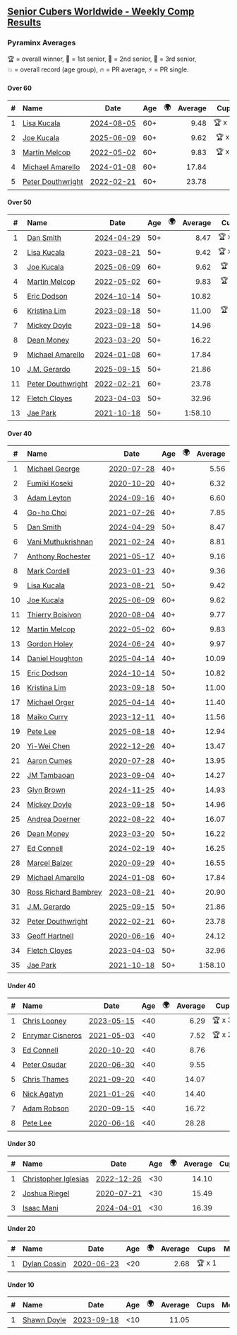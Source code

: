 <style>table {white-space: nowrap;}</style>
<link rel="stylesheet" type="text/css" href="/scw-comp/css/flags.css" />

## [Senior Cubers Worldwide - Weekly Comp Results](/scw-comp/results/)
### Pyraminx Averages

<span style="white-space: nowrap;">🏆 = overall winner</span>, <span style="white-space: nowrap;">🥇 = 1st senior</span>, <span style="white-space: nowrap;">🥈 = 2nd senior</span>, <span style="white-space: nowrap;">🥉 = 3rd senior</span>, <span style="white-space: nowrap;">💥 = overall record (age group)</span>, <span style="white-space: nowrap;">🔥 = PR average</span>, <span style="white-space: nowrap;">⚡ = PR single</span>.

#### Over 60

| # | Name | Date | Age | 🌍 | Average | Cups | Medals | Achievements | Video |
| :--: | :-- | :--: | :--: | :--: | --: | :--: | :-- | :-- | :-- |
| 1 | [Lisa Kucala](../../persons/lisa_kucala/pyram.md) | [2024-08-05](../../results/2024-08-05/pyram.md) | 60+ | <i class="flag flag-US" /> | 9.48 | 🏆 x 24 | 🥇 x 30, 🥈 x 36, 🥉 x 29 | 💥 x 1, 🔥 x 12, ⚡ x 11 | [Desktop](https://www.facebook.com/events/2580397835477735/permalink/2591506737700178) / [Mobile](https://m.facebook.com/events/2580397835477735?view=permalink&id=2591506737700178) |
| 2 | [Joe Kucala](../../persons/joe_kucala/pyram.md) | [2025-06-09](../../results/2025-06-09/pyram.md) | 60+ | <i class="flag flag-US" /> | 9.62 | 🏆 x 6 | 🥇 x 6, 🥈 x 10, 🥉 x 15 | 💥 x 1, 🔥 x 17, ⚡ x 8 | [Desktop](https://www.facebook.com/events/1216240666866597/permalink/1220645506426113) / [Mobile](https://m.facebook.com/events/1216240666866597?view=permalink&id=1220645506426113) |
| 3 | [Martin Melcop](../../persons/martin_melcop/pyram.md) | [2022-05-02](../../results/2022-05-02/pyram.md) | 60+ | <i class="flag flag-BR" /> | 9.83 | 🏆 x 2 | 🥇 x 5, 🥈 x 2 | 💥 x 6, 🔥 x 6, ⚡ x 5 | [Desktop](https://www.facebook.com/100000468058820/videos/684739582749304) / [Mobile](https://m.facebook.com/100000468058820/videos/684739582749304) |
| 4 | [Michael Amarello](../../persons/michael_amarello/pyram.md) | [2024-01-08](../../results/2024-01-08/pyram.md) | 60+ | <i class="flag flag-US" /> | 17.84 |  | 🥈 x 1, 🥉 x 5 | 🔥 x 12, ⚡ x 8 | [Desktop](https://www.facebook.com/events/400079779140864/permalink/401273759021466) / [Mobile](https://m.facebook.com/events/400079779140864?view=permalink&id=401273759021466) |
| 5 | [Peter Douthwright](../../persons/peter_douthwright/pyram.md) | [2022-02-21](../../results/2022-02-21/pyram.md) | 60+ | <i class="flag flag-CA" /> | 23.78 |  |  | 🔥 x 1, ⚡ x 1 | [Desktop](https://www.facebook.com/622712395/videos/pcb.2888932434585988/324735493034153) / [Mobile](https://m.facebook.com/622712395/videos/pcb.2888932434585988/324735493034153) |

#### Over 50

| # | Name | Date | Age | 🌍 | Average | Cups | Medals | Achievements | Video |
| :--: | :-- | :--: | :--: | :--: | --: | :--: | :-- | :-- | :-- |
| 1 | [Dan Smith](../../persons/dan_smith/pyram.md) | [2024-04-29](../../results/2024-04-29/pyram.md) | 50+ | <i class="flag flag-US" /> | 8.47 | 🏆 x 27 | 🥇 x 61, 🥈 x 68, 🥉 x 11 | 💥 x 8, 🔥 x 6, ⚡ x 3 | [Desktop](https://www.facebook.com/events/1658891934647799/permalink/1666229697247356) / [Mobile](https://m.facebook.com/events/1658891934647799?view=permalink&id=1666229697247356) |
| 2 | [Lisa Kucala](../../persons/lisa_kucala/pyram.md) | [2023-08-21](../../results/2023-08-21/pyram.md) | 50+ | <i class="flag flag-US" /> | 9.42 | 🏆 x 24 | 🥇 x 30, 🥈 x 36, 🥉 x 29 | 💥 x 1, 🔥 x 12, ⚡ x 11 | [Desktop](https://www.facebook.com/events/1221531751824966/permalink/1227179551260186) / [Mobile](https://m.facebook.com/events/1221531751824966?view=permalink&id=1227179551260186) |
| 3 | [Joe Kucala](../../persons/joe_kucala/pyram.md) | [2025-06-09](../../results/2025-06-09/pyram.md) | 60+ | <i class="flag flag-US" /> | 9.62 | 🏆 x 6 | 🥇 x 6, 🥈 x 10, 🥉 x 15 | 💥 x 1, 🔥 x 17, ⚡ x 8 | [Desktop](https://www.facebook.com/events/1216240666866597/permalink/1220645506426113) / [Mobile](https://m.facebook.com/events/1216240666866597?view=permalink&id=1220645506426113) |
| 4 | [Martin Melcop](../../persons/martin_melcop/pyram.md) | [2022-05-02](../../results/2022-05-02/pyram.md) | 60+ | <i class="flag flag-BR" /> | 9.83 | 🏆 x 2 | 🥇 x 5, 🥈 x 2 | 💥 x 6, 🔥 x 6, ⚡ x 5 | [Desktop](https://www.facebook.com/100000468058820/videos/684739582749304) / [Mobile](https://m.facebook.com/100000468058820/videos/684739582749304) |
| 5 | [Eric Dodson](../../persons/eric_dodson/pyram.md) | [2024-10-14](../../results/2024-10-14/pyram.md) | 50+ | <i class="flag flag-US" /> | 10.82 |  | 🥇 x 1, 🥈 x 4, 🥉 x 6 | 🔥 x 11, ⚡ x 8 | [Desktop](https://www.facebook.com/events/574257274950611/permalink/584389900604015) / [Mobile](https://m.facebook.com/events/574257274950611?view=permalink&id=584389900604015) |
| 6 | [Kristina Lim](../../persons/kristina_lim/pyram.md) | [2023-09-18](../../results/2023-09-18/pyram.md) | 50+ | <i class="flag flag-US" /> | 11.00 | 🏆 x 1 | 🥇 x 1, 🥈 x 3, 🥉 x 14 | 🔥 x 1, ⚡ x 5 | [Desktop](https://www.facebook.com/1045330593/videos/1296535614339837) / [Mobile](https://m.facebook.com/1045330593/videos/1296535614339837) |
| 7 | [Mickey Doyle](../../persons/mickey_doyle/pyram.md) | [2023-09-18](../../results/2023-09-18/pyram.md) | 50+ | <i class="flag flag-US" /> | 14.96 |  | 🥉 x 4 | 🔥 x 8, ⚡ x 7 | [Desktop](https://www.facebook.com/events/1513433686174189/permalink/1520999485417609) / [Mobile](https://m.facebook.com/events/1513433686174189?view=permalink&id=1520999485417609) |
| 8 | [Dean Money](../../persons/dean_money/pyram.md) | [2023-03-20](../../results/2023-03-20/pyram.md) | 50+ | <i class="flag flag-US" /> | 16.22 |  |  | 🔥 x 1, ⚡ x 1 | [Desktop](https://www.facebook.com/events/171663595723883/permalink/179472058276370) / [Mobile](https://m.facebook.com/events/171663595723883?view=permalink&id=179472058276370) |
| 9 | [Michael Amarello](../../persons/michael_amarello/pyram.md) | [2024-01-08](../../results/2024-01-08/pyram.md) | 60+ | <i class="flag flag-US" /> | 17.84 |  | 🥈 x 1, 🥉 x 5 | 🔥 x 12, ⚡ x 8 | [Desktop](https://www.facebook.com/events/400079779140864/permalink/401273759021466) / [Mobile](https://m.facebook.com/events/400079779140864?view=permalink&id=401273759021466) |
| 10 | [J.M. Gerardo](../../persons/jm_gerardo/pyram.md) | [2025-09-15](../../results/2025-09-15/pyram.md) | 50+ | <i class="flag flag-US" /> | 21.86 |  | 🥉 x 1 | 🔥 x 2, ⚡ x 2 | [Desktop](https://www.facebook.com/events/1235660375260870/permalink/1247441584082749) / [Mobile](https://m.facebook.com/events/1235660375260870?view=permalink&id=1247441584082749) |
| 11 | [Peter Douthwright](../../persons/peter_douthwright/pyram.md) | [2022-02-21](../../results/2022-02-21/pyram.md) | 60+ | <i class="flag flag-CA" /> | 23.78 |  |  | 🔥 x 1, ⚡ x 1 | [Desktop](https://www.facebook.com/622712395/videos/pcb.2888932434585988/324735493034153) / [Mobile](https://m.facebook.com/622712395/videos/pcb.2888932434585988/324735493034153) |
| 12 | [Fletch Cloyes](../../persons/fletch_cloyes/pyram.md) | [2023-04-03](../../results/2023-04-03/pyram.md) | 50+ | <i class="flag flag-US" /> | 32.96 |  |  | 🔥 x 1, ⚡ x 1 | [Desktop](https://www.facebook.com/events/610841793891609/permalink/614275926881529) / [Mobile](https://m.facebook.com/events/610841793891609?view=permalink&id=614275926881529) |
| 13 | [Jae Park](../../persons/jae_park/pyram.md) | [2021-10-18](../../results/2021-10-18/pyram.md) | 50+ | <i class="flag flag-US" /> | 1:58.10 |  | 🥉 x 1 | 🔥 x 1, ⚡ x 1 | [Desktop](https://www.facebook.com/events/625257752191369/permalink/632660644784413) / [Mobile](https://m.facebook.com/events/625257752191369?view=permalink&id=632660644784413) |

#### Over 40

| # | Name | Date | Age | 🌍 | Average | Cups | Medals | Achievements | Video |
| :--: | :-- | :--: | :--: | :--: | --: | :--: | :-- | :-- | :-- |
| 1 | [Michael George](../../persons/michael_george/pyram.md) | [2020-07-28](../../results/2020-07-28/pyram.md) | 40+ | <i class="flag flag-GB" /> | 5.56 | 🏆 x 9 | 🥇 x 10 | 💥 x 3, 🔥 x 3, ⚡ x 2 | [Desktop](https://www.facebook.com/michael.george.545/videos/10214080089276595) / [Mobile](https://m.facebook.com/michael.george.545/videos/10214080089276595) |
| 2 | [Fumiki Koseki](../../persons/fumiki_koseki/pyram.md) | [2020-10-20](../../results/2020-10-20/pyram.md) | 40+ | <i class="flag flag-JP" /> | 6.32 | 🏆 x 24 | 🥇 x 24 | 💥 x 2, 🔥 x 5, ⚡ x 5 | [Desktop](https://www.facebook.com/events/3475733505840328/permalink/3494835703930108) / [Mobile](https://m.facebook.com/events/3475733505840328?view=permalink&id=3494835703930108) |
| 3 | [Adam Leyton](../../persons/adam_leyton/pyram.md) | [2024-09-16](../../results/2024-09-16/pyram.md) | 40+ | <i class="flag flag-GB" /> | 6.60 | 🏆 x 6 | 🥇 x 6 | 🔥 x 3, ⚡ x 3 | [Desktop](https://www.facebook.com/events/876328274072061/permalink/881405886897633) / [Mobile](https://m.facebook.com/events/876328274072061?view=permalink&id=881405886897633) |
| 4 | [Go-ho Choi](../../persons/go_ho_choi/pyram.md) | [2021-07-26](../../results/2021-07-26/pyram.md) | 40+ | <i class="flag flag-KR" /> | 7.85 | 🏆 x 1 | 🥇 x 1 | 🔥 x 1, ⚡ x 1 | [Desktop](https://www.facebook.com/events/5895704557137692/permalink/5963588683682612) / [Mobile](https://m.facebook.com/events/5895704557137692?view=permalink&id=5963588683682612) |
| 5 | [Dan Smith](../../persons/dan_smith/pyram.md) | [2024-04-29](../../results/2024-04-29/pyram.md) | 50+ | <i class="flag flag-US" /> | 8.47 | 🏆 x 27 | 🥇 x 61, 🥈 x 68, 🥉 x 11 | 💥 x 8, 🔥 x 6, ⚡ x 3 | [Desktop](https://www.facebook.com/events/1658891934647799/permalink/1666229697247356) / [Mobile](https://m.facebook.com/events/1658891934647799?view=permalink&id=1666229697247356) |
| 6 | [Vani Muthukrishnan](../../persons/vani_muthukrishnan/pyram.md) | [2021-02-24](../../results/2021-02-24/pyram.md) | 40+ | <i class="flag flag-IN" /> | 8.81 | 🏆 x 1 | 🥇 x 2, 🥈 x 1 | 🔥 x 2, ⚡ x 2 | [Desktop](https://www.facebook.com/events/699856724029067/permalink/704807410200665) / [Mobile](https://m.facebook.com/events/699856724029067?view=permalink&id=704807410200665) |
| 7 | [Anthony Rochester](../../persons/anthony_rochester/pyram.md) | [2021-05-17](../../results/2021-05-17/pyram.md) | 40+ | <i class="flag flag-AU" /> | 9.16 | 🏆 x 2 | 🥇 x 4, 🥈 x 4, 🥉 x 1 | 🔥 x 5, ⚡ x 6 | [Desktop](https://www.facebook.com/events/200054195285035/permalink/201412115149243) / [Mobile](https://m.facebook.com/events/200054195285035?view=permalink&id=201412115149243) |
| 8 | [Mark Cordell](../../persons/mark_cordell/pyram.md) | [2023-01-23](../../results/2023-01-23/pyram.md) | 40+ | <i class="flag flag-US" /> | 9.36 |  | 🥇 x 3, 🥈 x 10, 🥉 x 7 | 🔥 x 7, ⚡ x 9 | [Desktop](https://www.facebook.com/events/1297068784473295/permalink/1306437626869744) / [Mobile](https://m.facebook.com/events/1297068784473295?view=permalink&id=1306437626869744) |
| 9 | [Lisa Kucala](../../persons/lisa_kucala/pyram.md) | [2023-08-21](../../results/2023-08-21/pyram.md) | 50+ | <i class="flag flag-US" /> | 9.42 | 🏆 x 24 | 🥇 x 30, 🥈 x 36, 🥉 x 29 | 💥 x 1, 🔥 x 12, ⚡ x 11 | [Desktop](https://www.facebook.com/events/1221531751824966/permalink/1227179551260186) / [Mobile](https://m.facebook.com/events/1221531751824966?view=permalink&id=1227179551260186) |
| 10 | [Joe Kucala](../../persons/joe_kucala/pyram.md) | [2025-06-09](../../results/2025-06-09/pyram.md) | 60+ | <i class="flag flag-US" /> | 9.62 | 🏆 x 6 | 🥇 x 6, 🥈 x 10, 🥉 x 15 | 💥 x 1, 🔥 x 17, ⚡ x 8 | [Desktop](https://www.facebook.com/events/1216240666866597/permalink/1220645506426113) / [Mobile](https://m.facebook.com/events/1216240666866597?view=permalink&id=1220645506426113) |
| 11 | [Thierry Boisivon](../../persons/thierry_boisivon/pyram.md) | [2020-08-04](../../results/2020-08-04/pyram.md) | 40+ | <i class="flag flag-FR" /> | 9.77 |  | 🥈 x 1 | 🔥 x 1, ⚡ x 1 | [Desktop](https://www.facebook.com/events/1546469592197852/permalink/1547561085422036) / [Mobile](https://m.facebook.com/events/1546469592197852?view=permalink&id=1547561085422036) |
| 12 | [Martin Melcop](../../persons/martin_melcop/pyram.md) | [2022-05-02](../../results/2022-05-02/pyram.md) | 60+ | <i class="flag flag-BR" /> | 9.83 | 🏆 x 2 | 🥇 x 5, 🥈 x 2 | 💥 x 6, 🔥 x 6, ⚡ x 5 | [Desktop](https://www.facebook.com/100000468058820/videos/684739582749304) / [Mobile](https://m.facebook.com/100000468058820/videos/684739582749304) |
| 13 | [Gordon Holey](../../persons/gordon_holey/pyram.md) | [2024-06-24](../../results/2024-06-24/pyram.md) | 40+ | <i class="flag flag-US" /> | 9.97 | 🏆 x 1 | 🥇 x 1, 🥈 x 2, 🥉 x 6 | 🔥 x 3, ⚡ x 4 | [Desktop](https://www.facebook.com/766997877/videos/1193525458559507) / [Mobile](https://m.facebook.com/766997877/videos/1193525458559507) |
| 14 | [Daniel Houghton](../../persons/daniel_houghton/pyram.md) | [2025-04-14](../../results/2025-04-14/pyram.md) | 40+ | <i class="flag flag-CH" /> | 10.09 | 🏆 x 1 | 🥇 x 1, 🥈 x 4, 🥉 x 5 | 🔥 x 6, ⚡ x 9 | [Desktop](https://www.facebook.com/events/537297682750471/permalink/543020452178194) / [Mobile](https://m.facebook.com/events/537297682750471?view=permalink&id=543020452178194) |
| 15 | [Eric Dodson](../../persons/eric_dodson/pyram.md) | [2024-10-14](../../results/2024-10-14/pyram.md) | 50+ | <i class="flag flag-US" /> | 10.82 |  | 🥇 x 1, 🥈 x 4, 🥉 x 6 | 🔥 x 11, ⚡ x 8 | [Desktop](https://www.facebook.com/events/574257274950611/permalink/584389900604015) / [Mobile](https://m.facebook.com/events/574257274950611?view=permalink&id=584389900604015) |
| 16 | [Kristina Lim](../../persons/kristina_lim/pyram.md) | [2023-09-18](../../results/2023-09-18/pyram.md) | 50+ | <i class="flag flag-US" /> | 11.00 | 🏆 x 1 | 🥇 x 1, 🥈 x 3, 🥉 x 14 | 🔥 x 1, ⚡ x 5 | [Desktop](https://www.facebook.com/1045330593/videos/1296535614339837) / [Mobile](https://m.facebook.com/1045330593/videos/1296535614339837) |
| 17 | [Michael Orger](../../persons/michael_orger/pyram.md) | [2025-04-14](../../results/2025-04-14/pyram.md) | 40+ | <i class="flag flag-GB" /> | 11.40 |  |  | 🔥 x 1, ⚡ x 1 | [Desktop](https://www.facebook.com/michaelorger/videos/1200179008480328) / [Mobile](https://m.facebook.com/michaelorger/videos/1200179008480328) |
| 18 | [Maiko Curry](../../persons/maiko_curry/pyram.md) | [2023-12-11](../../results/2023-12-11/pyram.md) | 40+ | <i class="flag flag-JP" /> | 11.56 |  | 🥉 x 2 | 🔥 x 2, ⚡ x 2 | [Desktop](https://www.facebook.com/events/256225627472117/permalink/256752680752745) / [Mobile](https://m.facebook.com/events/256225627472117?view=permalink&id=256752680752745) |
| 19 | [Pete Lee](../../persons/pete_lee/pyram.md) | [2025-08-18](../../results/2025-08-18/pyram.md) | 40+ | <i class="flag flag-GB" /> | 12.94 |  | 🥉 x 2 | 🔥 x 3, ⚡ x 4 | [Desktop](https://www.facebook.com/events/771985561972365/permalink/774270231743898) / [Mobile](https://m.facebook.com/events/771985561972365?view=permalink&id=774270231743898) |
| 20 | [Yi-Wei Chen](../../persons/yi_wei_chen/pyram.md) | [2022-12-26](../../results/2022-12-26/pyram.md) | 40+ | <i class="flag flag-TW" /> | 13.47 |  | 🥈 x 3, 🥉 x 2 | 🔥 x 3, ⚡ x 4 | [Desktop](https://www.facebook.com/events/1093949927944727/permalink/1099537200719333) / [Mobile](https://m.facebook.com/events/1093949927944727?view=permalink&id=1099537200719333) |
| 21 | [Aaron Cumes](../../persons/aaron_cumes/pyram.md) | [2020-07-28](../../results/2020-07-28/pyram.md) | 40+ | <i class="flag flag-GB" /> | 13.95 |  | 🥈 x 1, 🥉 x 5 | 🔥 x 2, ⚡ x 4 | [Desktop](https://www.facebook.com/events/610415706564720/permalink/610971593175798) / [Mobile](https://m.facebook.com/events/610415706564720?view=permalink&id=610971593175798) |
| 22 | [JM Tambaoan](../../persons/jm_tambaoan/pyram.md) | [2023-09-04](../../results/2023-09-04/pyram.md) | 40+ | <i class="flag flag-PH" /> | 14.27 |  | 🥉 x 9 | 🔥 x 3, ⚡ x 4 | [Desktop](https://www.facebook.com/events/2641073766048109/permalink/2650690015086484) / [Mobile](https://m.facebook.com/events/2641073766048109?view=permalink&id=2650690015086484) |
| 23 | [Glyn Brown](../../persons/glyn_brown/pyram.md) | [2024-11-25](../../results/2024-11-25/pyram.md) | 40+ | <i class="flag flag-GB" /> | 14.93 |  | 🥉 x 2 | 🔥 x 2, ⚡ x 2 | [Desktop](https://www.facebook.com/events/1941789882998379/permalink/1950896928754341) / [Mobile](https://m.facebook.com/events/1941789882998379?view=permalink&id=1950896928754341) |
| 24 | [Mickey Doyle](../../persons/mickey_doyle/pyram.md) | [2023-09-18](../../results/2023-09-18/pyram.md) | 50+ | <i class="flag flag-US" /> | 14.96 |  | 🥉 x 4 | 🔥 x 8, ⚡ x 7 | [Desktop](https://www.facebook.com/events/1513433686174189/permalink/1520999485417609) / [Mobile](https://m.facebook.com/events/1513433686174189?view=permalink&id=1520999485417609) |
| 25 | [Andrea Doerner](../../persons/andrea_doerner/pyram.md) | [2022-08-22](../../results/2022-08-22/pyram.md) | 40+ | <i class="flag flag-DE" /> | 16.07 |  | 🥉 x 1 | 🔥 x 2, ⚡ x 3 | [Desktop](https://www.facebook.com/events/476554570981315/permalink/482462417057197) / [Mobile](https://m.facebook.com/events/476554570981315?view=permalink&id=482462417057197) |
| 26 | [Dean Money](../../persons/dean_money/pyram.md) | [2023-03-20](../../results/2023-03-20/pyram.md) | 50+ | <i class="flag flag-US" /> | 16.22 |  |  | 🔥 x 1, ⚡ x 1 | [Desktop](https://www.facebook.com/events/171663595723883/permalink/179472058276370) / [Mobile](https://m.facebook.com/events/171663595723883?view=permalink&id=179472058276370) |
| 27 | [Ed Connell](../../persons/ed_connell/pyram.md) | [2024-02-19](../../results/2024-02-19/pyram.md) | 40+ | <i class="flag flag-IE" /> | 16.25 |  |  | 🔥 x 8, ⚡ x 9 | [Desktop](https://www.facebook.com/events/754314473328390/permalink/758512352908602) / [Mobile](https://m.facebook.com/events/754314473328390?view=permalink&id=758512352908602) |
| 28 | [Marcel Balzer](../../persons/marcel_balzer/pyram.md) | [2020-09-29](../../results/2020-09-29/pyram.md) | 40+ | <i class="flag flag-DE" /> | 16.55 |  | 🥉 x 3 | 🔥 x 4, ⚡ x 3 | [Desktop](https://www.facebook.com/marcel.balzer.9216/videos/10160463717057516) / [Mobile](https://m.facebook.com/marcel.balzer.9216/videos/10160463717057516) |
| 29 | [Michael Amarello](../../persons/michael_amarello/pyram.md) | [2024-01-08](../../results/2024-01-08/pyram.md) | 60+ | <i class="flag flag-US" /> | 17.84 |  | 🥈 x 1, 🥉 x 5 | 🔥 x 12, ⚡ x 8 | [Desktop](https://www.facebook.com/events/400079779140864/permalink/401273759021466) / [Mobile](https://m.facebook.com/events/400079779140864?view=permalink&id=401273759021466) |
| 30 | [Ross Richard Bambrey](../../persons/ross_richard_bambrey/pyram.md) | [2023-08-21](../../results/2023-08-21/pyram.md) | 40+ | <i class="flag flag-GB" /> | 20.90 |  |  | 🔥 x 2, ⚡ x 2 | [Desktop](https://www.facebook.com/536706331/videos/1427325648116340) / [Mobile](https://m.facebook.com/536706331/videos/1427325648116340) |
| 31 | [J.M. Gerardo](../../persons/jm_gerardo/pyram.md) | [2025-09-15](../../results/2025-09-15/pyram.md) | 50+ | <i class="flag flag-US" /> | 21.86 |  | 🥉 x 1 | 🔥 x 2, ⚡ x 2 | [Desktop](https://www.facebook.com/events/1235660375260870/permalink/1247441584082749) / [Mobile](https://m.facebook.com/events/1235660375260870?view=permalink&id=1247441584082749) |
| 32 | [Peter Douthwright](../../persons/peter_douthwright/pyram.md) | [2022-02-21](../../results/2022-02-21/pyram.md) | 60+ | <i class="flag flag-CA" /> | 23.78 |  |  | 🔥 x 1, ⚡ x 1 | [Desktop](https://www.facebook.com/622712395/videos/pcb.2888932434585988/324735493034153) / [Mobile](https://m.facebook.com/622712395/videos/pcb.2888932434585988/324735493034153) |
| 33 | [Geoff Hartnell](../../persons/geoff_hartnell/pyram.md) | [2020-06-16](../../results/2020-06-16/pyram.md) | 40+ | <i class="flag flag-GB" /> | 24.12 |  |  | 🔥 x 1, ⚡ x 1 | [Desktop](https://www.facebook.com/events/296087658445428/permalink/296203821767145) / [Mobile](https://m.facebook.com/events/296087658445428?view=permalink&id=296203821767145) |
| 34 | [Fletch Cloyes](../../persons/fletch_cloyes/pyram.md) | [2023-04-03](../../results/2023-04-03/pyram.md) | 50+ | <i class="flag flag-US" /> | 32.96 |  |  | 🔥 x 1, ⚡ x 1 | [Desktop](https://www.facebook.com/events/610841793891609/permalink/614275926881529) / [Mobile](https://m.facebook.com/events/610841793891609?view=permalink&id=614275926881529) |
| 35 | [Jae Park](../../persons/jae_park/pyram.md) | [2021-10-18](../../results/2021-10-18/pyram.md) | 50+ | <i class="flag flag-US" /> | 1:58.10 |  | 🥉 x 1 | 🔥 x 1, ⚡ x 1 | [Desktop](https://www.facebook.com/events/625257752191369/permalink/632660644784413) / [Mobile](https://m.facebook.com/events/625257752191369?view=permalink&id=632660644784413) |

#### Under 40

| # | Name | Date | Age | 🌍 | Average | Cups | Medals | Achievements | Video |
| :--: | :-- | :--: | :--: | :--: | --: | :--: | :-- | :-- | :-- |
| 1 | [Chris Looney](../../persons/chris_looney/pyram.md) | [2023-05-15](../../results/2023-05-15/pyram.md) | <40 | <i class="flag flag-US" /> | 6.29 | 🏆 x 30 |  | 💥 x 1, 🔥 x 7, ⚡ x 4 | [Desktop](https://www.facebook.com/chris.looney/videos/1291466561806770) / [Mobile](https://m.facebook.com/chris.looney/videos/1291466561806770) |
| 2 | [Enrymar Cisneros](../../persons/enrymar_cisneros/pyram.md) | [2021-05-03](../../results/2021-05-03/pyram.md) | <40 | <i class="flag flag-VE" /> | 7.52 | 🏆 x 20 |  | 🔥 x 2, ⚡ x 1 | [Desktop](https://www.facebook.com/events/1091923434665777/permalink/1099957570529030) / [Mobile](https://m.facebook.com/events/1091923434665777?view=permalink&id=1099957570529030) |
| 3 | [Ed Connell](../../persons/ed_connell/pyram.md) | [2020-10-20](../../results/2020-10-20/pyram.md) | <40 | <i class="flag flag-IE" /> | 8.76 |  |  | 🔥 x 8, ⚡ x 9 | [Desktop](https://www.facebook.com/events/3475733505840328/permalink/3489320564481622) / [Mobile](https://m.facebook.com/events/3475733505840328?view=permalink&id=3489320564481622) |
| 4 | [Peter Osudar](../../persons/peter_osudar/pyram.md) | [2020-06-30](../../results/2020-06-30/pyram.md) | <40 | <i class="flag flag-CA" /> | 9.55 |  |  | 🔥 x 1, ⚡ x 1 | [Desktop](https://www.facebook.com/events/1716512181834525/permalink/1716699911815752) / [Mobile](https://m.facebook.com/events/1716512181834525?view=permalink&id=1716699911815752) |
| 5 | [Chris Thames](../../persons/chris_thames/pyram.md) | [2021-09-20](../../results/2021-09-20/pyram.md) | <40 | <i class="flag flag-US" /> | 14.07 |  |  | 🔥 x 6, ⚡ x 7 | [Desktop](https://www.facebook.com/events/374286267681717/permalink/378257063951304) / [Mobile](https://m.facebook.com/events/374286267681717?view=permalink&id=378257063951304) |
| 6 | [Nick Agatyn](../../persons/nick_agatyn/pyram.md) | [2021-01-26](../../results/2021-01-26/pyram.md) | <40 | <i class="flag flag-AU" /> | 14.40 |  |  | 🔥 x 3, ⚡ x 3 | [Desktop](https://www.facebook.com/757743227/videos/10160923497553228) / [Mobile](https://m.facebook.com/757743227/videos/10160923497553228) |
| 7 | [Adam Robson](../../persons/adam_robson/pyram.md) | [2020-09-15](../../results/2020-09-15/pyram.md) | <40 | <i class="flag flag-GB" /> | 16.72 |  |  | 🔥 x 2, ⚡ x 3 | [Desktop](https://www.facebook.com/100005428097972/videos/1470007843190138) / [Mobile](https://m.facebook.com/100005428097972/videos/1470007843190138) |
| 8 | [Pete Lee](../../persons/pete_lee/pyram.md) | [2020-06-16](../../results/2020-06-16/pyram.md) | <40 | <i class="flag flag-GB" /> | 28.28 |  | 🥉 x 2 | 🔥 x 3, ⚡ x 4 | [Desktop](https://www.facebook.com/events/296087658445428/permalink/299520834768777) / [Mobile](https://m.facebook.com/events/296087658445428?view=permalink&id=299520834768777) |

#### Under 30

| # | Name | Date | Age | 🌍 | Average | Cups | Medals | Achievements | Video |
| :--: | :-- | :--: | :--: | :--: | --: | :--: | :-- | :-- | :-- |
| 1 | [Christopher Iglesias](../../persons/christopher_iglesias/pyram.md) | [2022-12-26](../../results/2022-12-26/pyram.md) | <30 | <i class="flag flag-US" /> | 14.10 |  |  | 🔥 x 2, ⚡ x 2 | [Desktop](https://www.facebook.com/events/1093949927944727/permalink/1098189460854107) / [Mobile](https://m.facebook.com/events/1093949927944727?view=permalink&id=1098189460854107) |
| 2 | [Joshua Riegel](../../persons/joshua_riegel/pyram.md) | [2020-07-21](../../results/2020-07-21/pyram.md) | <30 | <i class="flag flag-US" /> | 15.49 |  |  | 🔥 x 4, ⚡ x 2 | [Desktop](https://www.facebook.com/events/560843031255896/permalink/564304057576460) / [Mobile](https://m.facebook.com/events/560843031255896?view=permalink&id=564304057576460) |
| 3 | [Isaac Mani](../../persons/isaac_mani/pyram.md) | [2024-04-01](../../results/2024-04-01/pyram.md) | <30 | <i class="flag flag-MX" /> | 16.39 |  |  | 🔥 x 1, ⚡ x 1 | [Desktop](https://www.facebook.com/events/405769728858313/permalink/410121605089792) / [Mobile](https://m.facebook.com/events/405769728858313?view=permalink&id=410121605089792) |

#### Under 20

| # | Name | Date | Age | 🌍 | Average | Cups | Medals | Achievements | Video |
| :--: | :-- | :--: | :--: | :--: | --: | :--: | :-- | :-- | :-- |
| 1 | [Dylan Cossin](../../persons/dylan_cossin/pyram.md) | [2020-06-23](../../results/2020-06-23/pyram.md) | <20 | <i class="flag flag-US" /> | 2.68 | 🏆 x 1 |  | 💥 x 1, 🔥 x 1, ⚡ x 1 | [Desktop](https://www.facebook.com/dylan.andrew1/videos/3097979393620158) / [Mobile](https://m.facebook.com/dylan.andrew1/videos/3097979393620158) |

#### Under 10

| # | Name | Date | Age | 🌍 | Average | Cups | Medals | Achievements | Video |
| :--: | :-- | :--: | :--: | :--: | --: | :--: | :-- | :-- | :-- |
| 1 | [Shawn Doyle](../../persons/shawn_doyle/pyram.md) | [2023-09-18](../../results/2023-09-18/pyram.md) | <10 | <i class="flag flag-US" /> | 11.05 |  |  | 💥 x 2, 🔥 x 2, ⚡ x 2 | [Desktop](https://www.facebook.com/events/1513433686174189/permalink/1521009032083321) / [Mobile](https://m.facebook.com/events/1513433686174189?view=permalink&id=1521009032083321) |


<!-- Global site tag (gtag.js) - Google Analytics -->
<script async src="https://www.googletagmanager.com/gtag/js?id=UA-86348435-3"></script>
<script>window.dataLayer = window.dataLayer || []; function gtag() {dataLayer.push(arguments);} gtag('js', new Date()); gtag('config', 'UA-86348435-3');</script>
